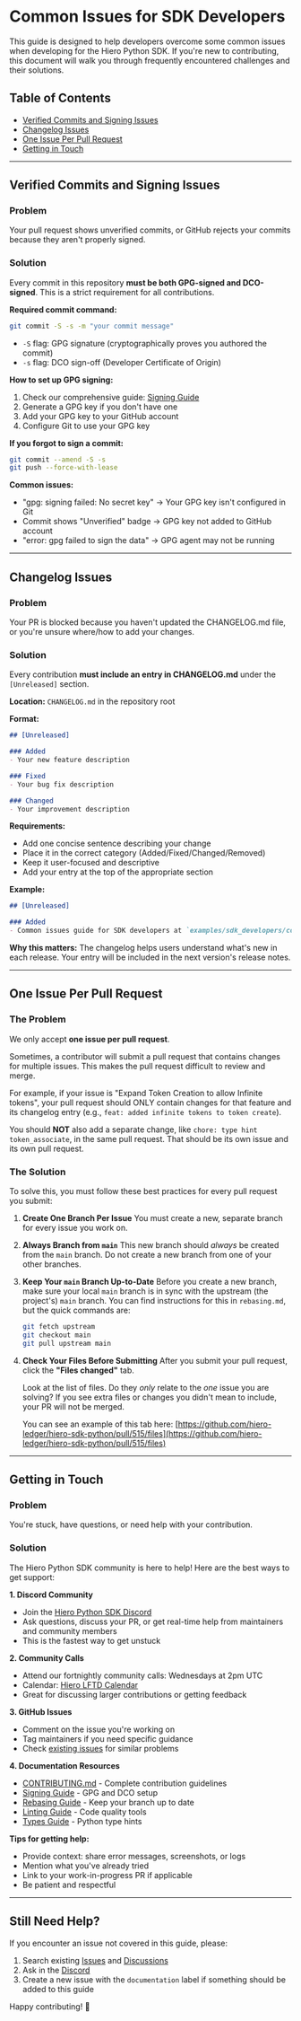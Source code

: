 # Common Issues for SDK Developers

This guide is designed to help developers overcome some common issues when developing for the Hiero Python SDK. If you're new to contributing, this document will walk you through frequently encountered challenges and their solutions.

## Table of Contents

- [Verified Commits and Signing Issues](#verified-commits-and-signing-issues)
- [Changelog Issues](#changelog-issues)
- [One Issue Per Pull Request](#one-issue-per-pull-request)
- [Getting in Touch](#getting-in-touch)

---

## Verified Commits and Signing Issues

### Problem
Your pull request shows unverified commits, or GitHub rejects your commits because they aren't properly signed.

### Solution
Every commit in this repository **must be both GPG-signed and DCO-signed**. This is a strict requirement for all contributions.

**Required commit command:**
```bash
git commit -S -s -m "your commit message"
```

- `-S` flag: GPG signature (cryptographically proves you authored the commit)
- `-s` flag: DCO sign-off (Developer Certificate of Origin)

**How to set up GPG signing:**

1. Check our comprehensive guide: [Signing Guide](../docs/sdk_developers/signing.md)
2. Generate a GPG key if you don't have one
3. Add your GPG key to your GitHub account
4. Configure Git to use your GPG key

**If you forgot to sign a commit:**
```bash
git commit --amend -S -s
git push --force-with-lease
```

**Common issues:**
- "gpg: signing failed: No secret key" → Your GPG key isn't configured in Git
- Commit shows "Unverified" badge → GPG key not added to GitHub account
- "error: gpg failed to sign the data" → GPG agent may not be running

---

## Changelog Issues

### Problem
Your PR is blocked because you haven't updated the CHANGELOG.md file, or you're unsure where/how to add your changes.

### Solution
Every contribution **must include an entry in CHANGELOG.md** under the `[Unreleased]` section.

**Location:** `CHANGELOG.md` in the repository root

**Format:**
```markdown
## [Unreleased]

### Added
- Your new feature description

### Fixed
- Your bug fix description

### Changed
- Your improvement description
```

**Requirements:**
- Add one concise sentence describing your change
- Place it in the correct category (Added/Fixed/Changed/Removed)
- Keep it user-focused and descriptive
- Add your entry at the top of the appropriate section

**Example:**
```markdown
## [Unreleased]

### Added
- Common issues guide for SDK developers at `examples/sdk_developers/common_issues.md`
```

**Why this matters:**
The changelog helps users understand what's new in each release. Your entry will be included in the next version's release notes.

---

## One Issue Per Pull Request

### The Problem

We only accept **one issue per pull request**. 

Sometimes, a contributor will submit a pull request that contains changes for multiple issues. This makes the pull request difficult to review and merge.

For example, if your issue is "Expand Token Creation to allow Infinite tokens", your pull request should ONLY contain changes for that feature and its changelog entry (e.g., `feat: added infinite tokens to token create`). 

You should **NOT** also add a separate change, like `chore: type hint token_associate`, in the same pull request. That should be its own issue and its own pull request.

### The Solution

To solve this, you must follow these best practices for every pull request you submit:

1.  **Create One Branch Per Issue**
    You must create a new, separate branch for every issue you work on. 

2.  **Always Branch from `main`**
    This new branch should *always* be created from the `main` branch. Do not create a new branch from one of your other branches.

3.  **Keep Your `main` Branch Up-to-Date**
    Before you create a new branch, make sure your local `main` branch is in sync with the upstream (the project's) `main` branch. You can find instructions for this in `rebasing.md`, but the quick commands are:
    ```sh
    git fetch upstream
    git checkout main
    git pull upstream main
    ```

4.  **Check Your Files Before Submitting**
    After you submit your pull request, click the **"Files changed"** tab.



    Look at the list of files. Do they *only* relate to the *one* issue you are solving? If you see extra files or changes you didn't mean to include, your PR will not be merged.

    You can see an example of this tab here: [https://github.com/hiero-ledger/hiero-sdk-python/pull/515/files](https://github.com/hiero-ledger/hiero-sdk-python/pull/515/files)

---


## Getting in Touch

### Problem
You're stuck, have questions, or need help with your contribution.

### Solution
The Hiero Python SDK community is here to help! Here are the best ways to get support:

**1. Discord Community**
- Join the [Hiero Python SDK Discord](https://discord.com/channels/905194001349627914/1336494517544681563)
- Ask questions, discuss your PR, or get real-time help from maintainers and community members
- This is the fastest way to get unstuck

**2. Community Calls**
- Attend our fortnightly community calls: Wednesdays at 2pm UTC
- Calendar: [Hiero LFTD Calendar](https://zoom-lfx.platform.linuxfoundation.org/meetings/hiero?view=week)
- Great for discussing larger contributions or getting feedback

**3. GitHub Issues**
- Comment on the issue you're working on
- Tag maintainers if you need specific guidance
- Check [existing issues](https://github.com/hiero-ledger/hiero-sdk-python/issues) for similar problems

**4. Documentation Resources**
- [CONTRIBUTING.md](../../CONTRIBUTING.md) - Complete contribution guidelines
- [Signing Guide](../docs/sdk_developers/signing.md) - GPG and DCO setup
- [Rebasing Guide](../docs/sdk_developers/rebasing.md) - Keep your branch up to date
- [Linting Guide](../docs/sdk_developers/linting.md) - Code quality tools
- [Types Guide](../docs/sdk_developers/types.md) - Python type hints

**Tips for getting help:**
- Provide context: share error messages, screenshots, or logs
- Mention what you've already tried
- Link to your work-in-progress PR if applicable
- Be patient and respectful

---

## Still Need Help?

If you encounter an issue not covered in this guide, please:

1. Search existing [Issues](https://github.com/hiero-ledger/hiero-sdk-python/issues) and [Discussions](https://github.com/hiero-ledger/hiero-sdk-python/discussions)
2. Ask in the [Discord](https://discord.com/channels/905194001349627914/1336494517544681563)
3. Create a new issue with the `documentation` label if something should be added to this guide

Happy contributing! 🎉
